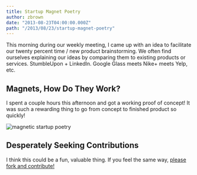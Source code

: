 ```yaml
---
title: Startup Magnet Poetry
author: zbrown
date: "2013-08-23T04:00:00.000Z"
path: "/2013/08/23/startup-magnet-poetry"
---
```


This morning during our weekly meeting, I came up with an idea to facilitate our
twenty percent time / new product brainstorming. We often find ourselves
explaining our ideas by comparing them to existing products or services.
StumbleUpon + LinkedIn. Google Glass meets Nike+ meets Yelp, etc.

## Magnets, How Do They Work?

I spent a couple hours this afternoon and got a working proof of concept! It was
such a rewarding thing to go from concept to finished product so quickly!

![magnetic startup poetry](https://i.imgur.com/rLPiq0K.jpg)

## Desperately Seeking Contributions

I think this could be a fun, valuable thing. If you feel the same way,
[please fork and contribute!](https://github.com/ztbrown/startup-magnet-art)
